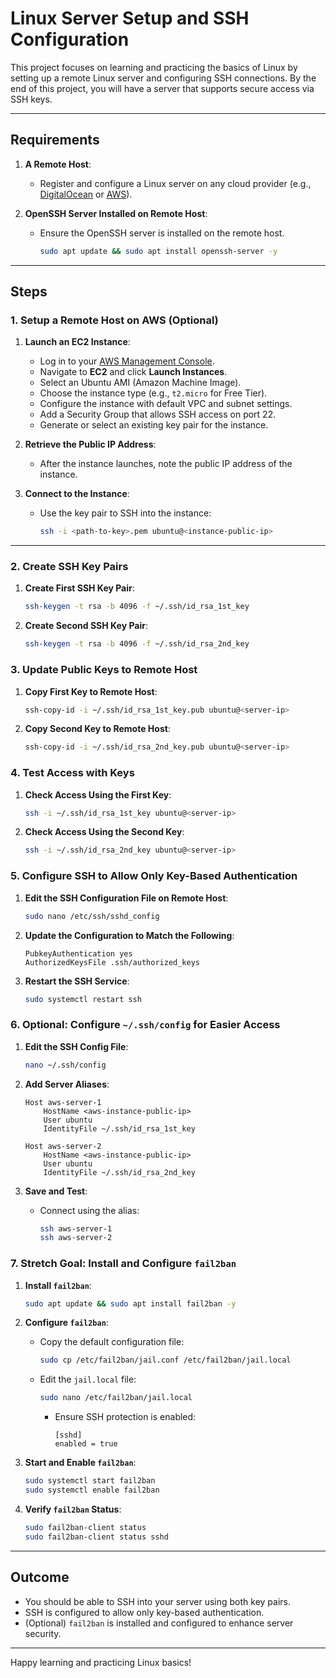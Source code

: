 # Linux Server Setup and SSH Configuration

This project focuses on learning and practicing the basics of Linux by setting up a remote Linux server and configuring SSH connections. By the end of this project, you will have a server that supports secure access via SSH keys.

---

## Requirements

1. **A Remote Host**:
   - Register and configure a Linux server on any cloud provider (e.g., [DigitalOcean](https://www.digitalocean.com/) or [AWS](https://aws.amazon.com/)).

2. **OpenSSH Server Installed on Remote Host**:
   - Ensure the OpenSSH server is installed on the remote host.
     ```bash
     sudo apt update && sudo apt install openssh-server -y
     ```

---

## Steps

### 1. Setup a Remote Host on AWS (Optional)

1. **Launch an EC2 Instance**:
   - Log in to your [AWS Management Console](https://aws.amazon.com/console/).
   - Navigate to **EC2** and click **Launch Instances**.
   - Select an Ubuntu AMI (Amazon Machine Image).
   - Choose the instance type (e.g., `t2.micro` for Free Tier).
   - Configure the instance with default VPC and subnet settings.
   - Add a Security Group that allows SSH access on port 22.
   - Generate or select an existing key pair for the instance.

2. **Retrieve the Public IP Address**:
   - After the instance launches, note the public IP address of the instance.

3. **Connect to the Instance**:
   - Use the key pair to SSH into the instance:
     ```bash
     ssh -i <path-to-key>.pem ubuntu@<instance-public-ip>
     ```

---

### 2. Create SSH Key Pairs

1. **Create First SSH Key Pair**:
   ```bash
   ssh-keygen -t rsa -b 4096 -f ~/.ssh/id_rsa_1st_key
   ```

2. **Create Second SSH Key Pair**:
   ```bash
   ssh-keygen -t rsa -b 4096 -f ~/.ssh/id_rsa_2nd_key
   ```

### 3. Update Public Keys to Remote Host

1. **Copy First Key to Remote Host**:
   ```bash
   ssh-copy-id -i ~/.ssh/id_rsa_1st_key.pub ubuntu@<server-ip>
   ```

2. **Copy Second Key to Remote Host**:
   ```bash
   ssh-copy-id -i ~/.ssh/id_rsa_2nd_key.pub ubuntu@<server-ip>
   ```

### 4. Test Access with Keys

1. **Check Access Using the First Key**:
   ```bash
   ssh -i ~/.ssh/id_rsa_1st_key ubuntu@<server-ip>
   ```

2. **Check Access Using the Second Key**:
   ```bash
   ssh -i ~/.ssh/id_rsa_2nd_key ubuntu@<server-ip>
   ```

### 5. Configure SSH to Allow Only Key-Based Authentication

1. **Edit the SSH Configuration File on Remote Host**:
   ```bash
   sudo nano /etc/ssh/sshd_config
   ```

2. **Update the Configuration to Match the Following**:
   ```
   PubkeyAuthentication yes
   AuthorizedKeysFile .ssh/authorized_keys
   ```

3. **Restart the SSH Service**:
   ```bash
   sudo systemctl restart ssh
   ```

### 6. Optional: Configure `~/.ssh/config` for Easier Access

1. **Edit the SSH Config File**:
   ```bash
   nano ~/.ssh/config
   ```

2. **Add Server Aliases**:
   ```
   Host aws-server-1
       HostName <aws-instance-public-ip>
       User ubuntu
       IdentityFile ~/.ssh/id_rsa_1st_key

   Host aws-server-2
       HostName <aws-instance-public-ip>
       User ubuntu
       IdentityFile ~/.ssh/id_rsa_2nd_key
   ```

3. **Save and Test**:
   - Connect using the alias:
     ```bash
     ssh aws-server-1
     ssh aws-server-2
     ```

### 7. Stretch Goal: Install and Configure `fail2ban`

1. **Install `fail2ban`**:
   ```bash
   sudo apt update && sudo apt install fail2ban -y
   ```

2. **Configure `fail2ban`**:
   - Copy the default configuration file:
     ```bash
     sudo cp /etc/fail2ban/jail.conf /etc/fail2ban/jail.local
     ```
   - Edit the `jail.local` file:
     ```bash
     sudo nano /etc/fail2ban/jail.local
     ```
     - Ensure SSH protection is enabled:
       ```
       [sshd]
       enabled = true
       ```

3. **Start and Enable `fail2ban`**:
   ```bash
   sudo systemctl start fail2ban
   sudo systemctl enable fail2ban
   ```

4. **Verify `fail2ban` Status**:
   ```bash
   sudo fail2ban-client status
   sudo fail2ban-client status sshd
   ```

---

## Outcome

- You should be able to SSH into your server using both key pairs.
- SSH is configured to allow only key-based authentication.
- (Optional) `fail2ban` is installed and configured to enhance server security.

---

Happy learning and practicing Linux basics!
